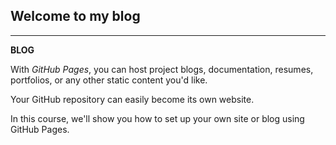 ## Welcome to my blog
***

**BLOG**

With *GitHub Pages*, you can host project blogs, documentation, resumes, portfolios, or any other static content you'd like.

Your GitHub repository can easily become its own website. 

In this course, we'll show you how to set up your own site or blog using GitHub Pages.
